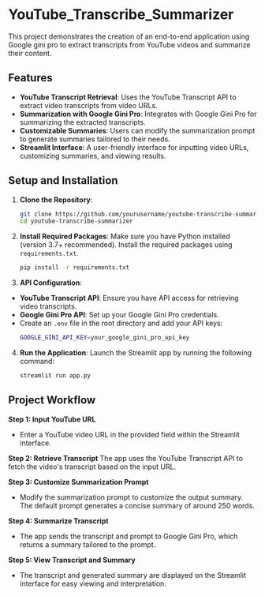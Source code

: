 # YouTube_Transcribe_Summarizer

This project demonstrates the creation of an end-to-end application using Google gini pro to extract transcripts from YouTube videos and summarize their content.

## Features

- **YouTube Transcript Retrieval**: Uses the YouTube Transcript API to extract video transcripts from video URLs.
- **Summarization with Google Gini Pro**: Integrates with Google Gini Pro for summarizing the extracted transcripts.
- **Customizable Summaries**: Users can modify the summarization prompt to generate summaries tailored to their needs.
- **Streamlit Interface**: A user-friendly interface for inputting video URLs, customizing summaries, and viewing results.

## Setup and Installation

1. **Clone the Repository**:
   ```bash
   git clone https://github.com/yourusername/youtube-transcribe-summarizer.git
   cd youtube-transcribe-summarizer
   ```

2. **Install Required Packages**:
   Make sure you have Python installed (version 3.7+ recommended). Install the required packages using `requirements.txt`.
   ```bash
   pip install -r requirements.txt
   ```

3. **API Configuration**:
-  **YouTube Transcript API**: Ensure you have API access for retrieving video transcripts.
-  **Google Gini Pro API**: Set up your Google Gini Pro credentials.
-  Create an `.env` file in the root directory and add your API keys:
   ```bash
   GOOGLE_GINI_API_KEY=your_google_gini_pro_api_key
   ```

4. **Run the Application**:
   Launch the Streamlit app by running the following command:
   ```bash
   streamlit run app.py
   ```

## Project Workflow

**Step 1: Input YouTube URL**
- Enter a YouTube video URL in the provided field within the Streamlit interface.

**Step 2: Retrieve Transcript**
The app uses the YouTube Transcript API to fetch the video's transcript based on the input URL.

**Step 3: Customize Summarization Prompt**
- Modify the summarization prompt to customize the output summary. The default prompt generates a concise summary of around 250 words.
  
**Step 4: Summarize Transcript**
- The app sends the transcript and prompt to Google Gini Pro, which returns a summary tailored to the prompt.

**Step 5: View Transcript and Summary**
- The transcript and generated summary are displayed on the Streamlit interface for easy viewing and interpretation.
